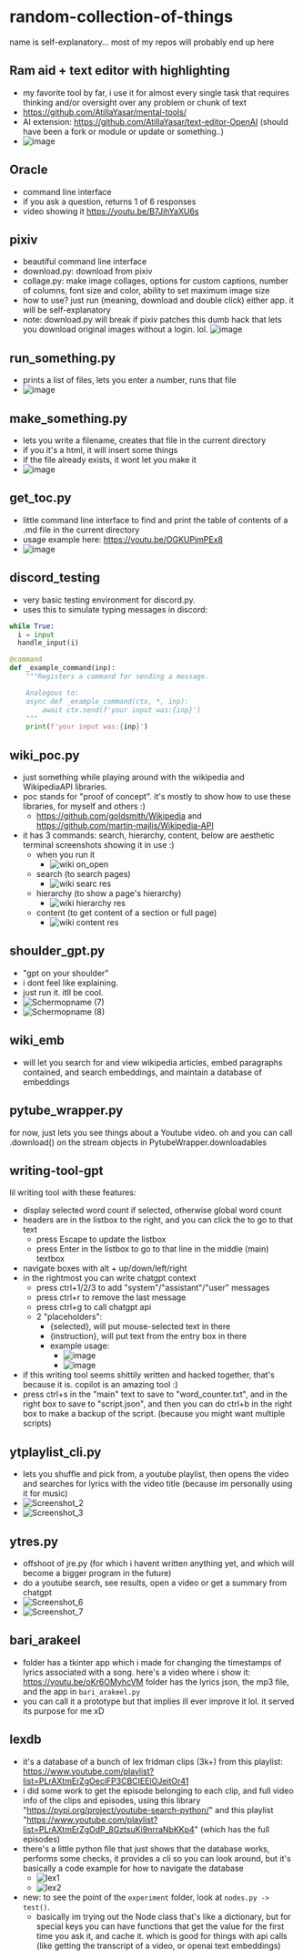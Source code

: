 # random-collection-of-things
name is self-explanatory... most of my repos will probably end up here

## Ram aid + text editor with highlighting
- my favorite tool by far, i use it for almost every single task that requires thinking and/or oversight over any problem or chunk of text
- https://github.com/AtillaYasar/mental-tools/
- AI extension: https://github.com/AtillaYasar/text-editor-OpenAI (should have been a fork or module or update or something..)
- ![image](https://user-images.githubusercontent.com/112716905/213861946-c23ddd62-79f4-4aa3-a5ab-5a9bdb4edbdb.png)

## Oracle
- command line interface  
- if you ask a question, returns 1 of 6 responses  
- video showing it https://youtu.be/B7JihYaXU6s

## pixiv
- beautiful command line interface
- download.py: download from pixiv
- collage.py: make image collages, options for custom captions, number of columns, font size and color, ability to set maximum image size
- how to use? just run (meaning, download and double click) either app. it will be self-explanatory
- note: download.py will break if pixiv patches this dumb hack that lets you download original images without a login. lol.
![image](https://user-images.githubusercontent.com/112716905/205492410-50a187f7-1e1a-4053-9770-e4bea6ab2cb3.png)

## run_something.py
- prints a list of files, lets you enter a number, runs that file
- ![image](https://user-images.githubusercontent.com/112716905/211153821-f7d6ae51-6612-4d56-b9af-2664f8ffcb89.png)


## make_something.py
- lets you write a filename, creates that file in the current directory
- if you it's a html, it will insert some things
- if the file already exists, it wont let you make it
- ![image](https://user-images.githubusercontent.com/112716905/211151843-81bf8c17-28bf-44f8-a584-8d4f853a5090.png)

## get_toc.py
- little command line interface to find and print the table of contents of a .md file in the current directory
- usage example here: https://youtu.be/OGKUPjmPEx8
- ![image](https://user-images.githubusercontent.com/112716905/213638908-7932da0f-8b10-47b6-a031-689e3db24063.png)

## discord_testing
- very basic testing environment for discord.py.
- uses this to simulate typing messages in discord:
```python
while True:
  i = input
  handle_input(i)
```
```python
@command
def _example_command(inp):
    """Registers a command for sending a message.

    Analogous to:
    async def _example_command(ctx, *, inp):
        await ctx.send(f'your input was:{inp}')
    """
    print(f'your input was:{inp}')
```

## wiki_poc.py
- just something while playing around with the wikipedia and WikipediaAPI libraries.
- poc stands for "proof of concept". it's mostly to show how to use these libraries, for myself and others  :)
  + https://github.com/goldsmith/Wikipedia and https://github.com/martin-majlis/Wikipedia-API
- it has 3 commands: search, hierarchy, content, below are aesthetic terminal screenshots showing it in use :)
  + when you run it
    - ![wiki on_open](https://user-images.githubusercontent.com/112716905/224471617-0a14198a-1949-465a-bf54-3f2e4c2ef10f.png)
  + search  (to search pages)
    - ![wiki searc res](https://user-images.githubusercontent.com/112716905/224471633-70fbb8a1-d417-4e32-82dc-cb076d6908bd.png)
  + hierarchy  (to show a page's hierarchy)
    - ![wiki hierarchy res](https://user-images.githubusercontent.com/112716905/224471651-20c7b7f2-ffed-4e1e-8819-52ce540baf4c.png)
  + content  (to get content of a section or full page)
    - ![wiki content res](https://user-images.githubusercontent.com/112716905/224471665-22777f4d-18cb-4bef-94fc-6397b3067211.png)

## shoulder_gpt.py
- "gpt on your shoulder"
- i dont feel like explaining.
- just run it. itll be cool.
- ![Schermopname (7)](https://user-images.githubusercontent.com/112716905/224529114-c29420f4-28cf-49a1-b43c-f8fa3a72da19.png)
- ![Schermopname (8)](https://user-images.githubusercontent.com/112716905/224535016-9184863b-79b7-4d46-9c46-4dbacc7871bc.png)

## wiki_emb
- will let you search for and view wikipedia articles, embed paragraphs contained, and search embeddings, and maintain a database of embeddings

## pytube_wrapper.py
for now, just lets you see things about a Youtube video. oh and you can call .download() on the stream objects in PytubeWrapper.downloadables

## writing-tool-gpt
lil writing tool with these features:
- display selected word count if selected, otherwise global word count
- headers are in the listbox to the right, and you can click the to go to that text
  + press Escape to update the listbox
  + press Enter in the listbox to go to that line in the middle (main) textbox
- navigate boxes with alt + up/down/left/right
- in the rightmost you can write chatgpt context
  + press ctrl+1/2/3 to add "system"/"assistant"/"user" messages
  + press ctrl+r to remove the last message
  + press ctrl+g to call chatgpt api
  + 2 "placeholders":
    - {selected}, will put mouse-selected text in there
    - {instruction}, will put text from the entry box in there
    - example usage:
      + ![image](https://user-images.githubusercontent.com/112716905/231696973-80f95250-2a2a-449b-befc-50e895b22890.png)
      + ![image](https://user-images.githubusercontent.com/112716905/231697059-440d4b6c-dc76-49db-a704-7d696b2c7d69.png)
- if this writing tool seems shittily written and hacked together, that's because it is. copilot is an amazing tool  :)
- press ctrl+s in the "main" text to save to "word_counter.txt", and in the right box to save to "script.json", and then you can do ctrl+b in the right box to make a backup of the script. (because you might want multiple scripts)

## ytplaylist_cli.py
- lets you shuffle and pick from, a youtube playlist, then opens the video and searches for lyrics with the video title (because im personally using it for music)
- ![Screenshot_2](https://github.com/AtillaYasar/random-collection-of-things/assets/112716905/46633647-599e-4908-8a1e-2f0f4af0aa8f)
- ![Screenshot_3](https://github.com/AtillaYasar/random-collection-of-things/assets/112716905/f35bb6ca-0b92-4fd7-a05b-e40928adf03c)

## ytres.py
- offshoot of jre.py (for which i havent written anything yet, and which will become a bigger program in the future)
- do a youtube search, see results, open a video or get a summary from chatgpt
- ![Screenshot_6](https://github.com/AtillaYasar/random-collection-of-things/assets/112716905/d3d6de43-0623-498e-9905-1e441e3266ce)
- ![Screenshot_7](https://github.com/AtillaYasar/random-collection-of-things/assets/112716905/7e057609-5206-474a-b10b-5847523e4b9b)

## bari_arakeel
- folder has a tkinter app which i made for changing the timestamps of lyrics associated with a song. here's a video where i show it: https://youtu.be/oKr6OMyhcVM folder has the lyrics json, the mp3 file, and the app in `bari_arakeel.py`
- you can call it a prototype but that implies ill ever improve it lol. it served its purpose for me xD

## lexdb
- it's a database of a bunch of lex fridman clips (3k+) from this playlist: https://www.youtube.com/playlist?list=PLrAXtmErZgOeciFP3CBCIEElOJeitOr41
- i did some work to get the episode belonging to each clip, and full video info of the clips and episodes, using this library "https://pypi.org/project/youtube-search-python/" and this playlist "https://www.youtube.com/playlist?list=PLrAXtmErZgOdP_8GztsuKi9nrraNbKKp4" (which has the full episodes)
- there's a little python file that just shows that the database works, performs some checks, it provides a cli so you can look around, but it's basically a code example for how to navigate the database
  - ![lex1](https://github.com/AtillaYasar/random-collection-of-things/assets/112716905/2cce920d-f52d-4245-a4ce-23fad8778232)
  - ![lex2](https://github.com/AtillaYasar/random-collection-of-things/assets/112716905/d85f594a-a9ff-4b1e-9eb0-07862081f751)
- new:  to see the point of the `experiment` folder, look at `nodes.py -> test()`.
  - basically im trying out the Node class that's like a dictionary, but for special keys you can have functions that get the value for the first time you ask it, and cache it. which is good for things with api calls (like getting the transcript of a video, or openai text embeddings)

